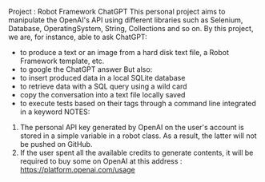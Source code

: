 Project : Robot Framework ChatGPT
This personal project aims to manipulate the OpenAI's API using different libraries such as Selenium, Database, OperatingSystem, String, Collections and so on. By this project, we are, for instance, able to ask ChatGPT:
- to produce a text or an image from a hard disk text file, a Robot Framework template, etc. 
- to google the ChatGPT answer
But also:
- to insert produced data in a local SQLite database
- to retrieve data with a SQL query using a wild card
- copy the conversation into a text file locally saved
- to execute tests based on their tags through a command line integrated in a keyword
NOTES: 
1. The personal API key generated by OpenAI on the user's account is stored in a simple variable in a robot class. As a result, the latter will not be pushed on GitHub.
2. If the user spent all the available credits to generate contents, it will be required to buy some on OpenAI at this address : https://platform.openai.com/usage

